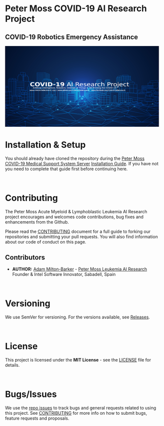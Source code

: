 # Peter Moss COVID-19 AI Research Project

## COVID-19 Robotics Emergency Assistance

[![GeniSysAI Server](../../Media/Images/covid-19-ai-research.png)](https://github.com/COVID-19-AI-Research-Project/COVID19-Robotics-Emergency-Assistance)

# Installation & Setup
You should already have cloned the repository during the [Peter Moss COVID-19 Medical Support System Server](https://github.com/COVID-19-AI-Research-Project/COVID19-Medical-Support-System-Server "Peter Moss COVID-19 Medical Support System Server") [Installation Guide](https://github.com/COVID-19-AI-Research-Project/COVID19-Medical-Support-System-Server/blob/master/Documentation/Installation/Installation.md "Installation Guide"). If you have not you need to  complete that guide first before continuing here.

&nbsp;

# Contributing

The Peter Moss Acute Myeloid & Lymphoblastic Leukemia AI Research project encourages and welcomes code contributions, bug fixes and enhancements from the Github.

Please read the [CONTRIBUTING](https://github.com/COVID-19-AI-Research-Project/COVID19-Robotics-Emergency-Assistance/blob/master/CONTRIBUTING.md "CONTRIBUTING") document for a full guide to forking our repositories and submitting your pull requests. You will also find information about our code of conduct on this page.

## Contributors

- **AUTHOR:** [Adam Milton-Barker](https://www.leukemiaresearchassociation.ai/team/adam-milton-barker "Adam Milton-Barker") - [Peter Moss Leukemia AI Research](https://www.leukemiaresearchassociation.ai "Peter Moss Leukemia AI Research") Founder & Intel Software Innovator, Sabadell, Spain

&nbsp;

# Versioning

We use SemVer for versioning. For the versions available, see [Releases](https://github.com/COVID-19-AI-Research-Project/COVID19-Robotics-Emergency-Assistance/releases "Releases").

&nbsp;

# License

This project is licensed under the **MIT License** - see the [LICENSE](https://github.com/COVID-19-AI-Research-Project/COVID19-Robotics-Emergency-Assistance/blob/master/LICENSE "LICENSE") file for details.

&nbsp;

# Bugs/Issues

We use the [repo issues](https://github.com/COVID-19-AI-Research-Project/COVID19-Robotics-Emergency-Assistance/issues "repo issues") to track bugs and general requests related to using this project. See [CONTRIBUTING](https://github.com/COVID-19-AI-Research-Project/COVID19-Robotics-Emergency-Assistance/blob/master/CONTRIBUTING.md "CONTRIBUTING") for more info on how to submit bugs, feature requests and proposals.